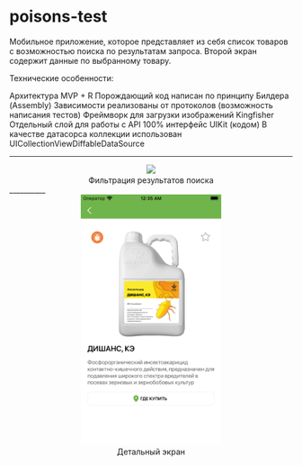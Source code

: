 # poisons-test

Мобильное приложение, которое представляет из себя список товаров c возможностью поиска по результатам запроса. Второй экран содержит данные по выбранному товару.

Технические особенности:

Архитектура MVP + R
Порождающий код написан по принципу Билдера (Assembly)
Зависимости реализованы от протоколов (возможность написания тестов)
Фреймворк для загрузки изображений Kingfisher
Отдельный слой для работы с API
100% интерфейс UIKit (кодом)
В качестве датасорса коллекции использован UICollectionViewDiffableDataSource
__________
<div align="center">
  <img src="https://github.com/MikhailUstyantsev/poisons-test/blob/main/SearchDemo.gif" width="300px" />
</div>
<div align="center">
  Фильтрация результатов поиска
</div>
__________
<div align="center">
  <img src="https://github.com/MikhailUstyantsev/poisons-test/blob/main/DetailScreen.png" width="250"/>
</div>
<div align="center">
  Детальный экран
</div>
